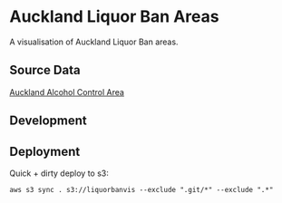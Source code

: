 # Auckland Liquor Ban Areas

A visualisation of Auckland Liquor Ban areas.

## Source Data

[Auckland Alcohol Control Area](http://aucklandopendata.aucklandcouncil.opendata.arcgis.com/datasets/20c82f3d1ddb4f95a77ceeb04126aea2_0)

## Development


## Deployment

Quick + dirty deploy to s3:

	aws s3 sync . s3://liquorbanvis --exclude ".git/*" --exclude ".*"

